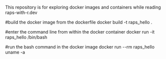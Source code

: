This repository is for exploring docker images and containers while reading raps-with-r.dev

#build the docker image from the dockerfile
docker build -t raps_hello .

#enter the command line from within the docker container
docker run -it raps_hello /bin/bash

#run the bash command in the docker image
docker run --rm raps_hello uname -a

